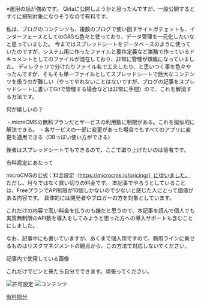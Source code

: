 ※運用の話が強めです。
Qiitaに公開しようかと思ったんですが、一般公開するとすぐに規制対象になりそうなので有料です。

私は、ブログのコンテンツも、複数のブログで使い回すサイトガチェットも、インターフェースとしてのGASも色々と使っており、データ管理を一元化したいなと思っていました。
今まではスプレッドシートをデータベースのように使っていたのですが、システム用に作ったファイルと要件定義など業務で作っているドキュメントとしてのファイルが混在しており、非常に管理が煩雑になっていました。
ディレクトリで分けたりファイル名で工夫したり、と思いつく事を色々やったんですが、そもそも単一ファイルとしてスプレッドシートで巨大なコンテンツを扱うのが難しい（やってやれないことはないですが、ブログの記事をスプレッドシートに書いてGitで管理する場合などは非常に手間）ので、これを解消する方法です。

何が嬉しいの？

・microCMSの無料プランだとサービスの利用数に制限がある。これを擬似的に解決できる。
・各サービスの一部に変更があった場合でもすべてのアプリに変更を適用できる（DBっぽい使い方ができる）

後者はスプレッドシートでもできるので、ここで取り上げたいのは前者です。

有料設定にあたって

microCMSの公式：料金設定（https://microcms.io/pricing/）に従いました。
ただし、月々ではなく買い切りの料金です。
本記事でやろうとしていることは、FreeプランでAPI制限が10個しかないので少ないと感じた人にとって価値がある内容です。
具体的には開発者やブロガーの方を対象としています。

これだけの内容で高い料金を払うのも嫌だと思うので、本記事を読んで個人でも実質無制限のAPI数を導入をしてみようと思った方への導入サポートも含むことにしました。

なお、記事中にも書いていますが、あくまで個人用ですので、商用ラインに乗せるものはリスクマネジメントの観点から、この方法で対応しないでください。

記事内で使用している画像

これだけでピンと来たら自分でできます。頑張ってください。

![許可設定](https://user-images.githubusercontent.com/15845907/87510688-fe395200-c6ae-11ea-9dad-6314d3132a98.png)
![コンテンツ](https://user-images.githubusercontent.com/15845907/87510691-ff6a7f00-c6ae-11ea-8411-09caa8d60854.png)

[有料部分](https://github.com/shimajima-eiji/Personal/blob/master/article/note/microCMSを無料枠で効率的に使うために、サービスをいかに削れるか考える.md)
